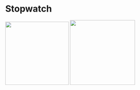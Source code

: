 # Stopwatch

<div>
<img width="200" src="https://user-images.githubusercontent.com/61786718/99763427-30b3f980-2b3e-11eb-8a07-1b421e71fd29.png">
<img width="205" src="https://user-images.githubusercontent.com/61786718/99763489-53dea900-2b3e-11eb-8786-6da9e66ff1c7.png">
</div>
